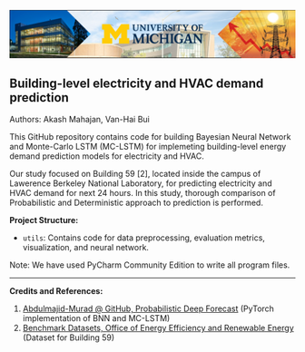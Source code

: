 ![Banner](assets/Picture1.png)

## Building-level electricity and HVAC demand prediction
Authors: Akash Mahajan, Van-Hai Bui

This GitHub repository contains code for building Bayesian Neural Network and Monte-Carlo LSTM (MC-LSTM)
for implemeting building-level energy demand prediction models for electricity and HVAC.

Our study focused on Building 59 [2], located inside the campus of Lawerence Berkeley
National Laboratory, for predicting electricity and HVAC demand for next 24 hours. In this study, 
thorough comparison of Probabilistic and Deterministic approach to prediction is performed.

**Project Structure:**
- `utils`: Contains code for data preprocessing, evaluation metrics, visualization, and neural network.

Note: We have used PyCharm Community Edition to write all program files.

----------
**Credits and References:**
1. [Abdulmajid-Murad @ GitHub, Probabilistic Deep Forecast](https://github.com/Abdulmajid-Murad/deep_probabilistic_forecast) (PyTorch implementation of BNN and MC-LSTM)
2. [Benchmark Datasets, Office of Energy Efficiency and Renewable Energy](https://bbd.labworks.org/ds/bbd/lbnlbldg59) (Dataset for Building 59)